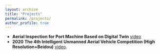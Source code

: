 ```yaml
---
layout: archive
title: "Projects"
permalink: /projects/
author_profile: true
---
```


* **Aerial Inspection for Port Machine Based on Digital Twin** [video](https://youtu.be/nDiZuc0lM-s)
* **2020 The 4th Intelligent Unmanned Aerial Vehicle Competition (High Resolution+Beidou)** [video](https://youtu.be/wfi7CVHrzNU).
